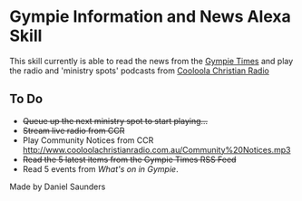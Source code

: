 # Gympie Information and News Alexa Skill

This skill currently is able to read the news from the [Gympie Times](http://gympietimes.com.au) and play the radio and 'ministry spots' podcasts from [Cooloola Christian Radio](http://www.cooloolachristianradio.com.au)

## To Do
* ~~Queue up the next ministry spot to start playing...~~
* ~~Stream live radio from CCR~~
* Play Community Notices from CCR http://www.cooloolachristianradio.com.au/Community%20Notices.mp3
* ~~Read the 5 latest items from the Gympie Times RSS Feed~~
* Read 5 events from *What's on in Gympie*.

Made by Daniel Saunders